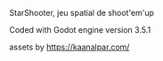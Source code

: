 StarShooter, jeu spatial de shoot'em'up

Coded with Godot engine version 3.5.1

assets by https://kaanalpar.com/
